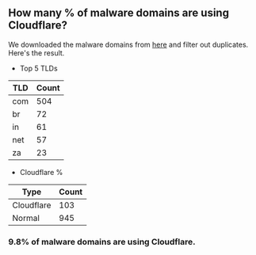 ## How many % of malware domains are using Cloudflare?


We downloaded the malware domains from [here](https://urlhaus.abuse.ch) and filter out duplicates.
Here's the result.


[//]: # (start replacement)


- Top 5 TLDs

| TLD | Count |
| --- | --- |
| com | 504 |
| br | 72 |
| in | 61 |
| net | 57 |
| za | 23 |


- Cloudflare %

| Type | Count |
| --- | --- |
| Cloudflare | 103 |
| Normal | 945 |


### 9.8% of malware domains are using Cloudflare.